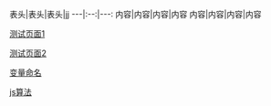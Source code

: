 表头|表头|表头|jj
---|:--:|---:
内容|内容|内容|内容
内容|内容|内容|内容



[测试页面1](https://lovetang.top/view/game.html)

[测试页面2](https://lovetang.top/view/layout.html)

[变量命名](https://lovetang.top/view/codelf.html)

[js算法](https://lovetang.top/view/algorithm.html)

